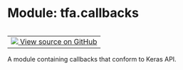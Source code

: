 <div itemscope itemtype="http://developers.google.com/ReferenceObject">
<meta itemprop="name" content="tfa.callbacks" />
<meta itemprop="path" content="Stable" />
</div>

# Module: tfa.callbacks


<table class="tfo-notebook-buttons tfo-api" align="left">

<td>
  <a target="_blank" href="https://github.com/tensorflow/addons/tree/r0.6/tensorflow_addons/callbacks/__init__.py">
    <img src="https://www.tensorflow.org/images/GitHub-Mark-32px.png" />
    View source on GitHub
  </a>
</td></table>



A module containing callbacks that conform to Keras API.

<!-- Placeholder for "Used in" -->


